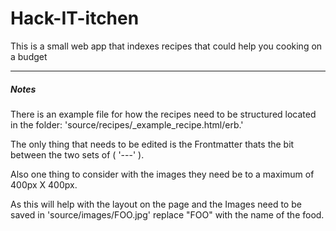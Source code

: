 # Hack-IT-itchen
This is a small web app that indexes recipes that could help you cooking on a budget


---

##### Notes 

There is an example file for how the recipes need to be structured located in the folder: 'source/recipes/_example_recipe.html/erb.'

The only thing that needs to be edited is the Frontmatter thats the bit between the two sets of  ( '---' ). 

Also one thing to consider with the images they need be to a maximum of 400px X 400px. 

As this will help with the layout on the page and the Images need to be saved in 'source/images/FOO.jpg' replace "FOO" with the name of the food.